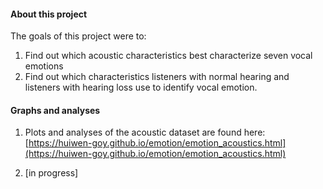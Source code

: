 #### About this project
 
The goals of this project were to:  
1) Find out which acoustic characteristics best characterize seven vocal emotions
2) Find out which characteristics listeners with normal hearing and listeners with hearing loss use to identify vocal emotion. 
 
#### Graphs and analyses
 
1. Plots and analyses of the acoustic dataset are found here:
[https://huiwen-goy.github.io/emotion/emotion_acoustics.html](https://huiwen-goy.github.io/emotion/emotion_acoustics.html)
 
2. [in progress]
